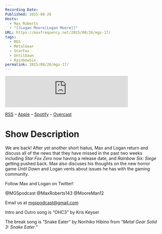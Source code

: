 ```yaml
---
Recording Date: 
Published: 2015-08-26
Hosts:
  - Max Roberts
  - "[[Logan Moore|Logan Moore]]"
URL: https://maxfrequency.net/2015/08/26/mgs-17/
tags:
  - MGS
  - MetalGear
  - StarFox
  - UntilDawn
  - RainbowSix
permalink: 2015/08/26/mgs-17/
---
```

<iframe src="https://podcasters.spotify.com/pod/show/millennialgamingspeak/embed/episodes/Episode-17-Until-Dawn-Arrives--Metal-Gear-Solid-V-is-Imminent-e1adhue/a-a6ts484" height="102px" width="400px" frameborder="0" scrolling="no"></iframe>

[RSS](https://anchor.fm/s/74aa3858/podcast/rss) – [Apple](https://podcasts.apple.com/us/podcast/episode-3-gdc-wrap-up/id1000915981?i=1000542222515) – [Spotify](https://open.spotify.com/episode/7wePXT4Bt22LWifVLx3n8y) – [Overcast](https://overcast.fm/+EtIgeWxEU)
# Show Description

We are back! After yet another short hiatus, Max and Logan return and discuss all of the news that they have missed in the past two weeks including *Star Fox Zero* now having a release date, and *Rainbow Six: Siege* getting pushed back. Max also discuses his thoughts on the new horror game *Until Dawn* and Logan vents about issues he has with the gaming community.

Follow Max and Logan on Twitter!

@MGSpodcast
@MaxRoberts143
@MooreMan12

Email us at mgspodcast@gmail.com

Intro and Outro song is “OHC3” by Kris Keyser

The break song is “Snake Eater” by Norihiko Hibino from “*Metal Gear Solid 3: Snake Eater*.”